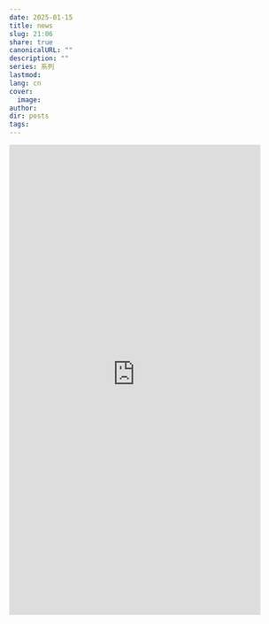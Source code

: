 ```yaml
---
date: 2025-01-15
title: news
slug: 21:06
share: true
canonicalURL: ""
description: ""
series: 系列
lastmod: 
lang: cn
cover:
  image: 
author: 
dir: posts
tags: 
---
```


<iframe height=850 width=90% src="https://news.curiosity.eu.org/" frameborder=0 allowfullscreen> </iframe>



